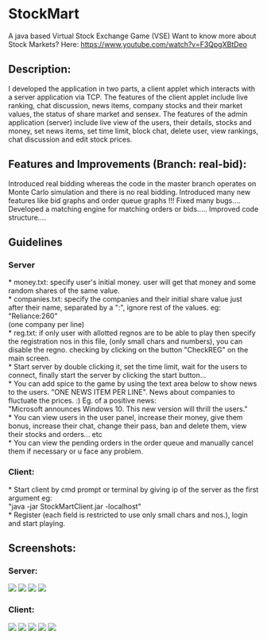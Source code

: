 StockMart
=========

A java based Virtual Stock Exchange Game (VSE)
Want to know more about Stock Markets? Here: https://www.youtube.com/watch?v=F3QpgXBtDeo

<h2>Description:</h2>
I developed the application in two parts, a client applet which interacts with a server application via TCP. The features of the client applet include live ranking, chat discussion, news items, company stocks and their market values, the status of share market and sensex. The features of the admin application (server) include live view of the users, their details, stocks and money, set news items, set time limit, block chat, delete user, view rankings, chat discussion and edit stock prices.

<h2>Features and Improvements (Branch: real-bid):</h2>
Introduced real bidding whereas the code in the master branch operates on Monte Carlo simulation and there is no real bidding. Introduced many new features like bid graphs and order queue graphs !!! Fixed many bugs.... Developed a matching engine for matching orders or bids..... Improved code structure....

<h2>Guidelines</h2>
<h3>Server</h3>
* money.txt: specify user's initial money. user will get that money and some random shares of the same value.<br>
* companies.txt: specify the companies and their initial share value just after their name, separated by a ":", ignore rest of the values. eg:<br>
"Reliance:260"<br>
(one company per line)<br>
* reg.txt: if only user with allotted regnos are to be able to play then specify the registration nos in this file, (only small chars and numbers), you can disable the regno. checking by clicking on the button "CheckREG" on the main screen.<br>
* Start server by double clicking it, set the time limit, wait for the users to connect, finally start the server by clicking the start button...<br>
* You can add spice to the game by using the text area below to show news to the users. "ONE NEWS ITEM PER LINE". News about companies to fluctuate the prices. :) Eg. of a positive news:<br>
"Microsoft announces Windows 10. This new version will thrill the users."<br>
* You can view users in the user panel, increase their money, give them bonus, increase their chat, change their pass, ban and delete them, view their stocks and orders... etc<br>
* You can view the pending orders in the order queue and manually cancel them if necessary or u face any problem.

<h3>Client:</h3>
* Start client by cmd prompt or terminal by giving ip of the server as the first argument eg:<br>
"java -jar StockMartClient.jar -localhost"<br>
* Register (each field is restricted to use only small chars and nos.), login and start playing.

<h2>Screenshots:</h2>
<h3>Server:</h3>
<img src="https://cloud.githubusercontent.com/assets/4680789/6806859/49115ab2-d271-11e4-825e-41dfd4e2e7f8.PNG">
<img src="https://cloud.githubusercontent.com/assets/4680789/6806858/48f789b6-d271-11e4-97ab-c82c5c968cba.PNG">
<img src="https://cloud.githubusercontent.com/assets/4680789/6806861/4943f0a8-d271-11e4-8420-e7d70787b33d.PNG">
<img src="https://cloud.githubusercontent.com/assets/4680789/6806860/491cf318-d271-11e4-8838-d64e31166f01.PNG">

<h3>Client:</h3>
<img src="https://cloud.githubusercontent.com/assets/4680789/6806856/486c49fa-d271-11e4-8a67-67826f90efe5.PNG">
<img src="https://cloud.githubusercontent.com/assets/4680789/6806853/485f95e8-d271-11e4-95fb-c4f9beb67c29.PNG">
<img src="https://cloud.githubusercontent.com/assets/4680789/6806854/48645f4c-d271-11e4-9c73-1d42545a5c93.PNG">
<img src="https://cloud.githubusercontent.com/assets/4680789/6806855/486b8c9a-d271-11e4-94a5-20b15fef0a76.PNG">
<img src="https://cloud.githubusercontent.com/assets/4680789/6806857/48c4131a-d271-11e4-8a39-da2d3f5a904d.PNG">
